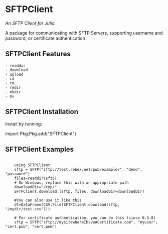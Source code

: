 # SFTPClient 

*An SFTP Client for Julia.*

A package for communicating with SFTP Servers, supporting username and password, or certificate authentication. 

## SFTPClient Features

    - readdir
    - download
    - upload 
    - cd
    - rm 
    - rmdir
    - mkdir
    - mv
## SFTPClient Installation

Install by running:

import Pkg;Pkg.add("SFTPClient")

## SFTPClient Examples

```

    using SFTPClient
    sftp = SFTP("sftp://test.rebex.net/pub/example/", "demo", "password")
    files=readdir(sftp)
    # On Windows, replace this with an appropriate path
    downloadDir="/tmp/"
    SFTPClient.download.(sftp, files, downloadDir=downloadDir)

```

```
    #You can also use it like this
    df=DataFrame(CSV.File(SFTPClient.download(sftp, "/mydir/test.csv")))

    # For certificate authentication, you can do this (since 0.3.8)
    sftp = SFTP("sftp://mysitewhereIhaveACertificate.com", "myuser", "cert.pub", "cert.pem")

```


